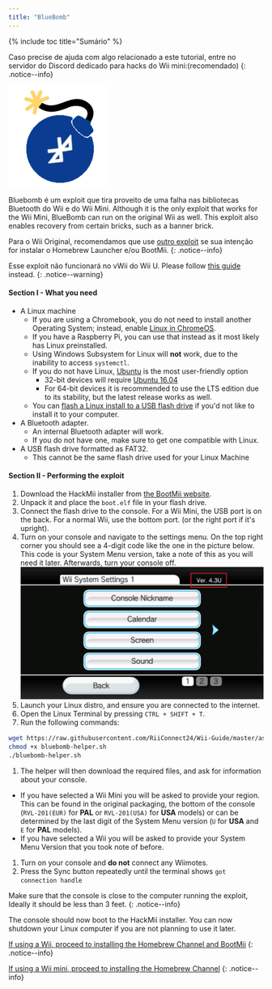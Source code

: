 ```yaml
---
title: "BlueBomb"
---
```


{% include toc title="Sumário" %}

Caso precise de ajuda com algo relacionado a este tutorial, entre no servidor do Discord dedicado para hacks do Wii mini:[](https://discord.gg/6ryxnkS)(recomendado)
{: .notice--info}

![BlueBomb](/images/bluebomb.png)

Bluebomb é um exploit que tira proveito de uma falha nas bibliotecas Bluetooth do Wii e do Wii Mini. Although it is the only exploit that works for the Wii Mini, BlueBomb can run on the original Wii as well. This exploit also enables recovery from certain bricks, such as a banner brick.

Para o Wii Original, recomendamos que use [outro exploit](/get-started) se sua intenção for instalar o Homebrew Launcher e/ou BootMii.
{: .notice--info}

Esse exploit não funcionará no vWii do Wii U. Please follow [this guide](https://wiiuguide.xyz/#/vwii/vwii-modding) instead.
{: .notice--warning}

#### Section I - What you need
- A Linux machine
  - If you are using a Chromebook, you do not need to install another Operating System; instead, enable [Linux in ChromeOS](https://support.google.com/chromebook/answer/9145439?hl=en).
  - If you have a Raspberry Pi, you can use that instead as it most likely has Linux preinstalled.
  - Using Windows Subsystem for Linux will **not** work, due to the inability to access `systemctl`.
  - If you do not have Linux, [Ubuntu](https://ubuntu.com/download/desktop) is the most user-friendly option
    - 32-bit devices will require [Ubuntu 16.04](http://releases.ubuntu.com/16.04/)
    - For 64-bit devices it is recommended to use the LTS edition due to its stability, but the latest release works as well.
  - You can [flash a Linux install to a USB flash drive](https://ubuntu.com/tutorials/tutorial-create-a-usb-stick-on-windows#1-overview) if you'd not like to install it to your computer.
- A Bluetooth adapter.
  - An internal Bluetooth adapter will work.
  - If you do not have one, make sure to get one compatible with Linux.
- A USB flash drive formatted as FAT32.
  - This cannot be the same flash drive used for your Linux Machine

#### Section II - Performing the exploit
1. Download the HackMii installer from [the BootMii website](https://bootmii.org/download/).
1. Unpack it and place the `boot.elf` file in your flash drive.
1. Connect the flash drive to the console. For a Wii Mini, the USB port is on the back. For a normal Wii, use the bottom port. (or the right port if it's upright).
1. Turn on your console and navigate to the settings menu. On the top right corner you should see a 4-digit code like the one in the picture below. This code is your System Menu version, take a note of this as you will need it later. Afterwards, turn your console off. ![SystemMenuVersion](/images/Wii/SystemMenuVersion.png)
1. Launch your Linux distro, and ensure you are connected to the internet.
1. Open the Linux Terminal by pressing `CTRL + SHIFT + T`.
1. Run the following commands:
```bash
wget https://raw.githubusercontent.com/RiiConnect24/Wii-Guide/master/assets/files/bluebomb-helper.sh
chmod +x bluebomb-helper.sh
./bluebomb-helper.sh
```
1. The helper will then download the required files, and ask for information about your console.
  - If you have selected a Wii Mini you will be asked to provide your region. This can be found in the original packaging, the bottom of the console (`RVL-201(EUR)` for **PAL** or `RVL-201(USA)` for **USA** models) or can be determined by the last digit of the System Menu version (`U` for **USA** and `E` for **PAL** models).
  - If you have selected a Wii you will be asked to provide your System Menu Version that you took note of before.
1. Turn on your console and **do not** connect any Wiimotes.
1. Press the Sync button repeatedly until the terminal shows `got connection handle`

Make sure that the console is close to the computer running the exploit, Ideally it should be less than 3 feet.
{: .notice--info}

The console should now boot to the HackMii installer. You can now shutdown your Linux computer if you are not planning to use it later.

[If using a Wii, proceed to installing the Homebrew Channel and BootMii](hbc)
{: .notice--info}

[If using a Wii mini, proceed to installing the Homebrew Channel](hbc-mini)
{: .notice--info}
